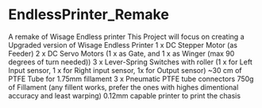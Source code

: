 # EndlessPrinter_Remake
A remake of Wisage Endless printer 
This Project will focus on creating a Upgraded version of Wisage Endless Printer
1 x DC Stepper Motor (as Feeder)
2 x DC Servo Motors (1 x as Gate, and 1 x as Winger (max 90 degrees of turn needed))
3 x Lever-Spring Switches with roller (1 x for Left Input sensor, 1 x for Right input sensor, 1x for Output sensor)
~30 cm of PTFE Tube for 1.75mm fillament
3 x Pneumatic PTFE tube connectors
750g of Fillament (any fillent works, prefer the ones with highes dimentional accuracy and least warping)
0.12mm capable printer to print the chasis
